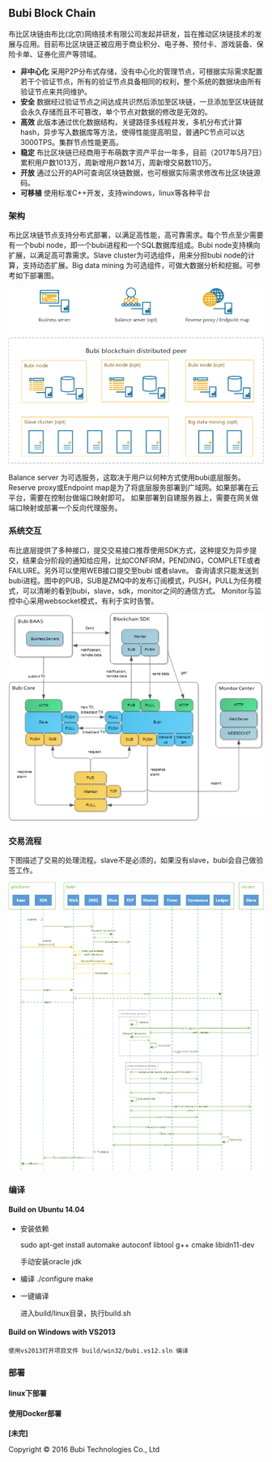 ## Bubi Block Chain ##

布比区块链由布比(北京)网络技术有限公司发起并研发，旨在推动区块链技术的发展与应用。目前布比区块链正被应用于商业积分、电子券、预付卡、游戏装备、保险卡单、证券化资产等领域。



- **非中心化** 采用P2P分布式存储，没有中心化的管理节点，可根据实际需求配置若干个验证节点，所有的验证节点具备相同的权利，整个系统的数据块由所有验证节点来共同维护。
- **安全** 数据经过验证节点之间达成共识然后添加至区块链，一旦添加至区块链就会永久存储而且不可篡改，单个节点对数据的修改是无效的。
- **高效** 此版本通过优化数据结构，关键路径多线程并发，多机分布式计算hash，异步写入数据库等方法，使得性能提高明显，普通PC节点可以达3000TPS。集群节点性能更高。
- **稳定** 布比区块链已经商用于布萌数字资产平台一年多，目前（2017年5月7日）累积用户数1013万，周新增用户数14万，周新增交易数110万。
- **开放** 通过公开的API可查询区块链数据，也可根据实际需求修改布比区块链源码。
- **可移植** 使用标准C++开发，支持windows，linux等各种平台


### 架构 ###

布比区块链节点支持分布式部署，以满足高性能，高可靠需求。每个节点至少需要有一个bubi node，即一个bubi进程和一个SQL数据库组成。Bubi node支持横向扩展，以满足高可靠需求。Slave cluster为可选组件，用来分担bubi node的计算，支持动态扩展。Big data mining 为可选组件，可做大数据分析和挖掘。可参考如下部署图。

![](doc/deploy.png)

Balance server 为可选服务，这取决于用户以何种方式使用bubi底层服务。
Reserve proxy或Endpoint map是为了将底层服务部署到广域网。如果部署在云平台，需要在控制台做端口映射即可。 如果部署到自建服务器上，需要在网关做端口映射或部署一个反向代理服务。
### 系统交互 ###
布比底层提供了多种接口，提交交易接口推荐使用SDK方式，这种提交为异步提交，结果会分阶段的通知给应用，比如CONFIRM，PENDING，COMPLETE或者FAILURE。另外可以使用WEB接口提交至bubi 或者slave。 查询请求只能发送到bubi进程。图中的PUB，SUB是ZMQ中的发布订阅模式，PUSH，PULL为任务模式，可以清晰的看到bubi，slave，sdk，monitor之间的通信方式。 Monitor与监控中心采用websocket模式，有利于实时告警。

![](doc/communication.png)

### 交易流程 ###
下图描述了交易的处理流程。slave不是必须的，如果没有slave，bubi会自己做验签工作。

![](doc/tx_flow.png)


### 编译 ###

#### Build on Ubuntu 14.04 ####
- 安装依赖

	sudo apt-get install automake autoconf libtool g++ cmake libidn11-dev

	手动安装oracle jdk
- 编译
	./configure
	make
	

- 一键编译

	进入build/linux目录，执行build.sh


#### Build on Windows with VS2013 ####

	使用vs2013打开项目文件 build/win32/bubi.vs12.sln 编译

### 部署 ###
	
#### linux下部署 ####
#### 使用Docker部署 ####

**[未完]**

Copyright © 2016 Bubi Technologies Co., Ltd
